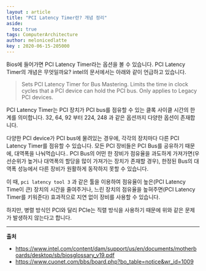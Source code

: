 ```yaml
---
layout : article
title: "PCI Latency Timer란? 개념 정리"
aside:
  toc: true
tags: ComputerArchitecture
author: melonicedlatte  
key : 2020-06-15-205000
---     
```


Bios에 들어가면 PCI Latency Timer라는 옵션을 볼 수 있습니다. PCI Latency Timer의 개념은 무엇일까요? intel의 문서에서는 아래와 같이 언급하고 있습니다.

> Sets PCI Latency Timer for Bus Mastering. Limits the time in clock cycles that a PCI device can hold the PCI bus. Only applies to Legacy PCI devices.

PCI Latency Timer는 PCI 장치가 PCI bus를 점유할 수 있는 클록 사이클 시간의 한계를 의미합니다. 32, 64, 92 부터 224, 248 과 같은 옵션까지 다양한 옵션이 존재합니다. 

다양한 PCI device가 PCI bus에 물려있는 경우에, 각각의 장치마다 다른 PCI Latency Timer를 점유할 수 있습니다. 모든 PCI 장비들은 PCI Bus를 공유하기 때문에, 대역폭을 나눠먹습니다.. PCI Bus의 어떤 한 장비가 점유율을 과도하게 가져가면(우선순위가 높거나 대역폭의 할당을 많이 가져가는 장치가 존재할 경우), 한정된 Bus의 대역폭 성능에서 다른 장비가 원활하게 동작하지 못할 수 있습니다. 

이 때, `pci latency tool 3` 과 같은 툴을 이용하여 점유율이 높은(PCI Latency Time이 큰) 장치의 시간을 줄여주거나, 느린 장치의 점유율을 높혀주면(PCI Latency Timer를 키워준다) 효과적으로 지연 없이 장비를 사용할 수 있습니다. 

하지만, 병렬 방식인 PCI와 달리 PCIe는 직렬 방식을 사용하기 때문에 위와 같은 문제가 발생하지 않는다고 합니다. 

---

**출처**

- https://www.intel.com/content/dam/support/us/en/documents/motherboards/desktop/sb/biosglossary_v19.pdf
- https://www.cuonet.com/bbs/board.php?bo_table=notice&wr_id=1009
